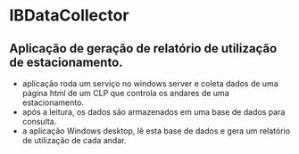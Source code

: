 # IBDataCollector
## Aplicação de geração de relatório de utilização de estacionamento.
- aplicação roda um serviço no windows server e coleta dados de uma página html de um CLP que controla os andares de uma estacionamento.
- após a leitura, os dados são armazenados em uma base de dados para consulta.
- a aplicação Windows desktop, lê esta base de dados e gera um relatório de utilização de cada andar.
